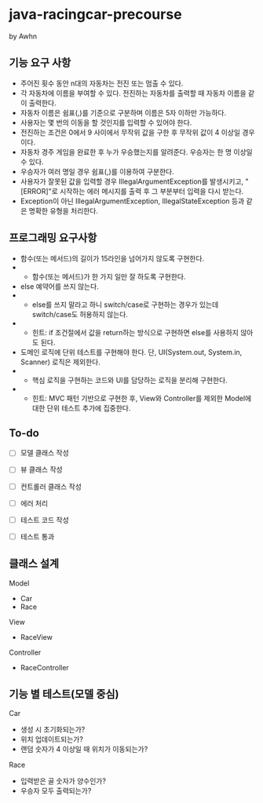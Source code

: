 # java-racingcar-precourse
by Awhn

## 기능 요구 사항

- 주어진 횟수 동안 n대의 자동차는 전진 또는 멈출 수 있다.
- 각 자동차에 이름을 부여할 수 있다. 전진하는 자동차를 출력할 때 자동차 이름을 같이 출력한다.
- 자동차 이름은 쉼표(,)를 기준으로 구분하며 이름은 5자 이하만 가능하다.
- 사용자는 몇 번의 이동을 할 것인지를 입력할 수 있어야 한다.
- 전진하는 조건은 0에서 9 사이에서 무작위 값을 구한 후 무작위 값이 4 이상일 경우이다.
- 자동차 경주 게임을 완료한 후 누가 우승했는지를 알려준다. 우승자는 한 명 이상일 수 있다.
- 우승자가 여러 명일 경우 쉼표(,)를 이용하여 구분한다.
- 사용자가 잘못된 값을 입력할 경우 IllegalArgumentException를 발생시키고, "[ERROR]"로 시작하는 에러 메시지를 출력 후 그 부분부터 입력을 다시 받는다.
- Exception이 아닌 IllegalArgumentException, IllegalStateException 등과 같은 명확한 유형을 처리한다.

## 프로그래밍 요구사항

- 함수(또는 메서드)의 길이가 15라인을 넘어가지 않도록 구현한다.
- - 함수(또는 메서드)가 한 가지 일만 잘 하도록 구현한다.
- else 예약어를 쓰지 않는다.
- - else를 쓰지 말라고 하니 switch/case로 구현하는 경우가 있는데 switch/case도 허용하지 않는다.
- - 힌트: if 조건절에서 값을 return하는 방식으로 구현하면 else를 사용하지 않아도 된다.
- 도메인 로직에 단위 테스트를 구현해야 한다. 단, UI(System.out, System.in, Scanner) 로직은 제외한다.
- - 핵심 로직을 구현하는 코드와 UI를 담당하는 로직을 분리해 구현한다.
- - 힌트: MVC 패턴 기반으로 구현한 후, View와 Controller를 제외한 Model에 대한 단위 테스트 추가에 집중한다.

## To-do

- [ ] 모델 클래스 작성
- [ ] 뷰 클래스 작성
- [ ] 컨트롤러 클래스 작성
- [ ] 에러 처리
- [ ] 테스트 코드 작성
- [ ] 테스트 통과



## 클래스 설계

Model
- Car
- Race

View
- RaceView

Controller
- RaceController


## 기능 별 테스트(모델 중심)

Car
- 생성 시 초기화되는가?
- 위치 업데이트되는가?
- 랜덤 숫자가 4 이상일 때 위치가 이동되는가?

Race
- 입력받은 골 숫자가 양수인가?
- 우승자 모두 출력되는가?